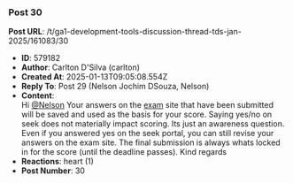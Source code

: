 ### Post 30
**Post URL**: /t/ga1-development-tools-discussion-thread-tds-jan-2025/161083/30
- **ID**: 579182
- **Author**: Carlton D'Silva (carlton)
- **Created At**: 2025-01-13T09:05:08.554Z
- **Reply To**: Post 29 (Nelson Jochim DSouza, Nelson)
- **Content**:  
  Hi <a class="mention" href="/u/nelson">@Nelson</a>
Your answers on the <a href="https://exam.sanand.workers.dev/" rel="noopener nofollow ugc">exam</a> site that have been submitted will be saved and used as the basis for your score. Saying yes/no on seek does not materially impact scoring. Its just an awareness question. Even if you answered yes on the seek portal, you can still revise your answers on the exam site. The final submission is always whats locked in for the score (until the deadline passes).
Kind regards
- **Reactions**: heart (1)
- **Post Number**: 30


